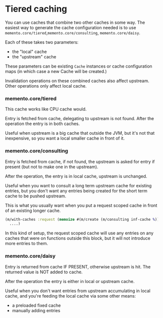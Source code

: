 # Tiered caching

You can use caches that combine two other caches in some way. The easiest way to generate
the cache configuration needed is to use `memento.core/tiered`,`memento.core/consulting`, `memento.core/daisy`.

Each of these takes two parameters:
- the "local" cache
- the "upstream" cache

These parameters can be existing `Cache` instances or cache configuration maps (in which case a new Cache will
be created.)

Invalidation operations on these combined caches also affect upstream. Other operations only affect local cache.

### memento.core/tiered

This cache works like CPU cache would.

Entry is fetched from cache, delegating to upstream is not found. After the operation
the entry is in both caches.

Useful when upstream is a big cache that outside the JVM, but it's not that inexpensive, so you
want a local smaller cache in front of it.

### memento.core/consulting

Entry is fetched from cache, if not found, the upstream is asked for entry if present (but not to make one
in the upstream).

After the operation, the entry is in local cache, upstream is unchanged.

Useful when you want to consult a long term upstream cache for existing entries, but you don't want any
entries being created for the short term cache to be pushed upstream.

This is what you usually want when you put a request scoped cache in front of an existing longer cache.

```clojure
(m/with-caches :request (memoize #(m/create (m/consulting inf-cache %)))
  ....)
```

In this kind of setup, the request scoped cache will use any entries on any caches that were
on functions outside this block, but it will not introduce more entries to them.

### memento.core/daisy

Entry is returned from cache IF PRESENT, otherwise upstream is hit. The returned value
is NOT added to cache.

After the operation the entry is either in local or upstream cache.

Useful when you don't want entries from upstream accumulating in local
cache, and you're feeding the local cache via some other means:
- a preloaded fixed cache
- manually adding entries
